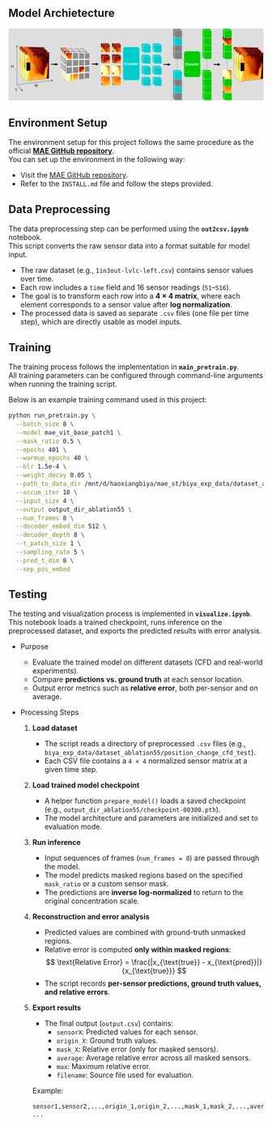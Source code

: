 ## Model Archietecture

![](./archietecture.png)

## Environment Setup
The environment setup for this project follows the same procedure as the official **[MAE GitHub repository](https://github.com/facebookresearch/mae)**.  
You can set up the environment in the following way:

- Visit the [MAE GitHub repository](https://github.com/facebookresearch/mae).  
- Refer to the `INSTALL.md` file and follow the steps provided.

## Data Preprocessing

The data preprocessing step can be performed using the **`out2csv.ipynb`** notebook.  
This script converts the raw sensor data into a format suitable for model input.

- The raw dataset (e.g., `1in3out-lvlc-left.csv`) contains sensor values over time.  
- Each row includes a `time` field and 16 sensor readings (`S1`–`S16`).  
- The goal is to transform each row into a **4 × 4 matrix**, where each element corresponds to a sensor value after **log normalization**.  
- The processed data is saved as separate `.csv` files (one file per time step), which are directly usable as model inputs.


## Training

The training process follows the implementation in **`main_pretrain.py`**.  
All training parameters can be configured through command-line arguments when running the training script.


Below is an example training command used in this project:

```bash
python run_pretrain.py \
  --batch_size 8 \
  --model mae_vit_base_patch1 \
  --mask_ratio 0.5 \
  --epochs 401 \
  --warmup_epochs 40 \
  --blr 1.5e-4 \
  --weight_decay 0.05 \
  --path_to_data_dir /mnt/d/haoxiangbiya/mae_st/biya_exp_data/dataset_ablation55/train \
  --accum_iter 10 \
  --input_size 4 \
  --output output_dir_ablation55 \
  --num_frames 8 \
  --decoder_embed_dim 512 \
  --decoder_depth 8 \
  --t_patch_size 1 \
  --sampling_rate 5 \
  --pred_t_dim 8 \
  --sep_pos_embed
```

## Testing

The testing and visualization process is implemented in **`visualize.ipynb`**.  
This notebook loads a trained checkpoint, runs inference on the preprocessed dataset, and exports the predicted results with error analysis.

- Purpose
    - Evaluate the trained model on different datasets (CFD and real-world experiments).  
    - Compare **predictions vs. ground truth** at each sensor location.  
    - Output error metrics such as **relative error**, both per-sensor and on average.  

- Processing Steps
    1. **Load dataset**
        - The script reads a directory of preprocessed `.csv` files (e.g., `biya_exp_data/dataset_ablation55/position_change_cfd_test`).  
        - Each CSV file contains a `4 × 4` normalized sensor matrix at a given time step.

    2. **Load trained model checkpoint**
        - A helper function `prepare_model()` loads a saved checkpoint (e.g., `output_dir_ablation55/checkpoint-00300.pth`).  
        - The model architecture and parameters are initialized and set to evaluation mode.

    3. **Run inference**
        - Input sequences of frames (`num_frames = 8`) are passed through the model.  
        - The model predicts masked regions based on the specified `mask_ratio` or a custom sensor mask.  
        - The predictions are **inverse log-normalized** to return to the original concentration scale.

    4. **Reconstruction and error analysis**
        - Predicted values are combined with ground-truth unmasked regions.  
        - Relative error is computed **only within masked regions**:  
            $$
            \text{Relative Error} = \frac{|x_{\text{true}} - x_{\text{pred}}|}{x_{\text{true}}}
            $$
        - The script records **per-sensor predictions, ground truth values, and relative errors**.

    5. **Export results**
        - The final output (`output.csv`) contains:
            - `sensorX`: Predicted values for each sensor.  
            - `origin_X`: Ground truth values.  
            - `mask_X`: Relative error (only for masked sensors).  
            - `average`: Average relative error across all masked sensors.  
            - `max`: Maximum relative error.  
            - `filename`: Source file used for evaluation.  

        Example:
        ```csv
        sensor1,sensor2,...,origin_1,origin_2,...,mask_1,mask_2,...,average,max,filename
        ...
